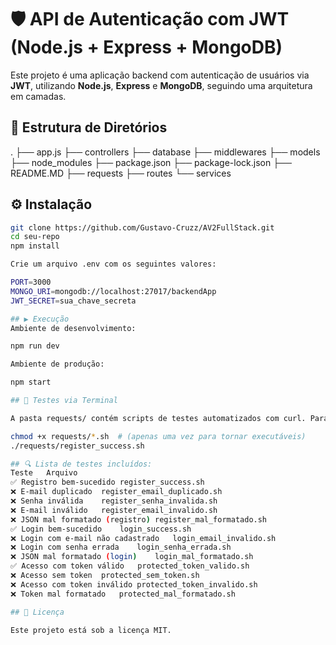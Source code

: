 # 🛡️ API de Autenticação com JWT (Node.js + Express + MongoDB)

Este projeto é uma aplicação backend com autenticação de usuários via **JWT**, utilizando **Node.js**, **Express** e **MongoDB**, seguindo uma arquitetura em camadas.

## 📁 Estrutura de Diretórios

.
├── app.js
├── controllers
├── database
├── middlewares
├── models
├── node_modules
├── package.json
├── package-lock.json
├── README.MD
├── requests
├── routes
└── services

## ⚙️ Instalação

```bash
git clone https://github.com/Gustavo-Cruzz/AV2FullStack.git
cd seu-repo
npm install

Crie um arquivo .env com os seguintes valores:

PORT=3000
MONGO_URI=mongodb://localhost:27017/backendApp
JWT_SECRET=sua_chave_secreta

## ▶️ Execução
Ambiente de desenvolvimento:

npm run dev

Ambiente de produção:

npm start

## 🧪 Testes via Terminal

A pasta requests/ contém scripts de testes automatizados com curl. Para executá-los, use:

chmod +x requests/*.sh  # (apenas uma vez para tornar executáveis)
./requests/register_success.sh

## 🔍 Lista de testes incluídos:
Teste	Arquivo
✅ Registro bem-sucedido	register_success.sh
❌ E-mail duplicado	register_email_duplicado.sh
❌ Senha inválida	register_senha_invalida.sh
❌ E-mail inválido	register_email_invalido.sh
❌ JSON mal formatado (registro)	register_mal_formatado.sh
✅ Login bem-sucedido	login_success.sh
❌ Login com e-mail não cadastrado	login_email_invalido.sh
❌ Login com senha errada	login_senha_errada.sh
❌ JSON mal formatado (login)	login_mal_formatado.sh
✅ Acesso com token válido	protected_token_valido.sh
❌ Acesso sem token	protected_sem_token.sh
❌ Acesso com token inválido	protected_token_invalido.sh
❌ Token mal formatado	protected_mal_formatado.sh

## 🧾 Licença

Este projeto está sob a licença MIT.